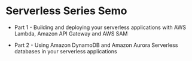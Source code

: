 # Serverless Series Semo

- Part 1 - Building and deploying your serverless applications with AWS Lambda, Amazon API Gateway and AWS SAM

- Part 2 - Using Amazon DynamoDB and Amazon Aurora Serverless databases in your serverless applications
